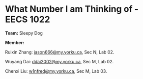# What Number I am Thinking of - EECS 1022
**Team:** Sleepy Dog

**Member:**

Ruixin Zhang: jason666@my.yorku.ca, Sec N, Lab 02.

Wuyang Dai: ddai2002@my.yorku.ca, Sec M, Lab 02.

Chenxi Liu: w1nfred@my.yorku.ca, Sec M, Lab 03.
